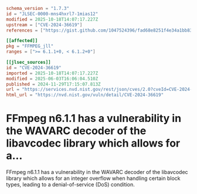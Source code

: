 ```toml
schema_version = "1.7.3"
id = "JLSEC-0000-mns4hxrl7-1mias12"
modified = 2025-10-18T14:07:17.227Z
upstream = ["CVE-2024-36619"]
references = ["https://gist.github.com/1047524396/fad68e8251f4e34a1bb838de697d5119", "https://github.com/FFmpeg/FFmpeg/blob/n6.1.1/libavcodec/wavarc.c#L651", "https://github.com/ffmpeg/ffmpeg/commit/28c7094b25b689185155a6833caf2747b94774a4"]

[[affected]]
pkg = "FFMPEG_jll"
ranges = [">= 6.1.1+0, < 6.1.2+0"]

[[jlsec_sources]]
id = "CVE-2024-36619"
imported = 2025-10-18T14:07:17.227Z
modified = 2025-06-03T16:06:04.510Z
published = 2024-11-29T17:15:07.813Z
url = "https://services.nvd.nist.gov/rest/json/cves/2.0?cveId=CVE-2024-36619"
html_url = "https://nvd.nist.gov/vuln/detail/CVE-2024-36619"
```

# FFmpeg n6.1.1 has a vulnerability in the WAVARC decoder of the libavcodec library which allows for a...

FFmpeg n6.1.1 has a vulnerability in the WAVARC decoder of the libavcodec library which allows for an integer overflow when handling certain block types, leading to a denial-of-service (DoS) condition.

